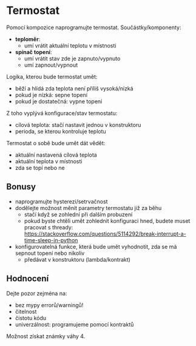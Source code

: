 # Termostat

Pomocí kompozice naprogramujte termostat. Součástky/komponenty:
- **teploměr**:
  - umí vrátit aktuální teplotu v místnosti
- **spínač topení**:
  - umí vrátit stav zde je zapnuto/vypnuto
  - umí zapnout/vypnout

Logika, kterou bude termostat umět:
- běží a hlídá zda teplota není příliš vysoká/nízká
- pokud je nízká: sepne topení
- pokud je dostatečná: vypne topení

Z toho vyplývá konfigurace/stav termostatu:
- cílová teplota: stačí nastavit jednou v konstruktoru
- perioda, se kterou kontroluje teplotu

Termostat o sobě bude umět dát vědět:
- aktuální nastavená cílová teplota
- aktuální teplota v místnosti
- zda se topí nebo ne

## Bonusy
- naprogramujte hysterezi/setrvačnost
- dodělejte možnost měnit parametry termostatu již za běhu
  - stačí když se zohlední při dalším probuzení
  - pokud byste chtěli umět zohlednit konfiguraci hned, budete muset pracovat s thready: https://stackoverflow.com/questions/5114292/break-interrupt-a-time-sleep-in-python
- konfigurovatelná funkce, která bude umět vyhodnotit, zda se má sepnout topení nebo nikoliv
  - předávat v konstruktoru (lambda/kontrakt)

## Hodnocení
Dejte pozor zejména na:
- bez mypy errorů/warningů!
- čitelnost
- čistotu kódu
- univerzálnost: programujeme pomocí kontraktů

Možnost získat známky váhy 4.
